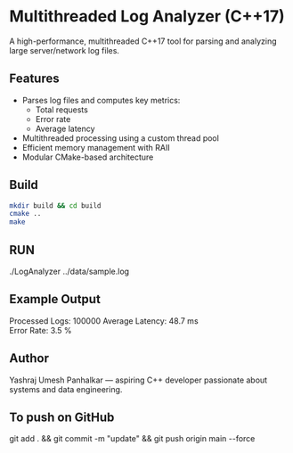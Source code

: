 # Multithreaded Log Analyzer (C++17)

A high-performance, multithreaded C++17 tool for parsing and analyzing large server/network log files.

## Features
- Parses log files and computes key metrics:
  - Total requests
  - Error rate
  - Average latency
- Multithreaded processing using a custom thread pool
- Efficient memory management with RAII
- Modular CMake-based architecture

## Build
```bash
mkdir build && cd build
cmake ..
make
```

## RUN
./LogAnalyzer ../data/sample.log

## Example Output
Processed Logs: 100000
Average Latency: 48.7 ms  
Error Rate: 3.5 %

## Author
Yashraj Umesh Panhalkar — aspiring C++ developer passionate about systems and data engineering.

## To push on GitHub
git add . && git commit -m "update" && git push origin main --force